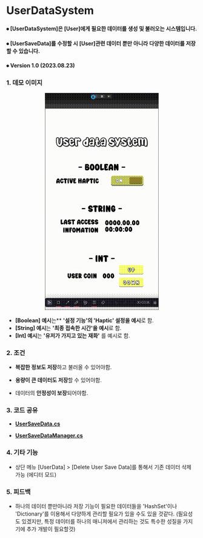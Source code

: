 # UserDataSystem

#### ⦁ [UserDataSystem]은 [User]에게 필요한 데이터를 생성 및 불러오는 시스템입니다.
#### ⦁ [UserSaveData]를 수정할 시 [User]관련 데이터 뿐만 아니라 다양한 데이터를 저장할 수 있습니다.

#### ⦁ Version 1.0 (2023.08.23)

### 1. 데모 이미지
    
<p align="center">
    <img src="./UserDataSystem/ImageGroup/DemoCreatorRec_2023-08-24 10-41-09.gif" alt="Data Structure" width="300">
</p>

- **[Boolean] 예시**는** **'설정 기능'의 'Haptic' 설정을 예시**로 함.
- **[String] 예시**는 **'최종 접속한 시간'을 예시**로 함.
- **[Int] 예시**는 **'유저가 가지고 있는 재화'** 를 예시로 함.

### 2. 조건

- **복잡한 정보도 저장**하고 불러올 수 있어야함.
  
- **용량이 큰 데이터도 저장**할 수 있어야함.

- 데이터의 **안정성이 보장**되어야함.

### 3. 코드 공유

- **[UserSaveData.cs](https://github.com/MinjunISAAC/UserDataSystem/blob/main/UserDataSystem/Assets/Utility/Scripts/UserSaveData.cs)**

- **[UserSaveDataManager.cs](https://github.com/MinjunISAAC/UserDataSystem/blob/main/UserDataSystem/Assets/Utility/Scripts/UserSaveDataManager.cs)**

### 4. 기타 기능

- 상단 메뉴 [UserData] > [Delete User Save Data]를 통해서 기존 데이터 삭제 가능 (에디터 모드)

### 5. 피드백

- 하나의 데이터 뿐만아니라 저장 기능이 필요한 데이터들을 'HashSet'이나 'Dictionary'를 이용해서 다양하게 관리할 필요가 있을 수도 있을 것같다.
  (필요성도 있겠지만, 특정 데이터를 하나의 매니져에서 관리하는 것도 특수한 성질을 가지기에 추가 개발이 필요할것)
